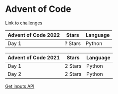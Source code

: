 # Advent of Code

[Link to challenges](https://adventofcode.com/2022)

| Advent of Code 2022 | Stars   | Language |
| ------------------- | ------- | -------- |
| Day 1               | ? Stars | Python   |

| Advent of Code 2021 | Stars   | Language |
| ------------------- | ------- | -------- |
| Day 1               | 2 Stars | Python   |
| Day 2               | 2 Stars | Python   |

[Get inputs API](https://github.com/alvesvaren/AoC-template)
